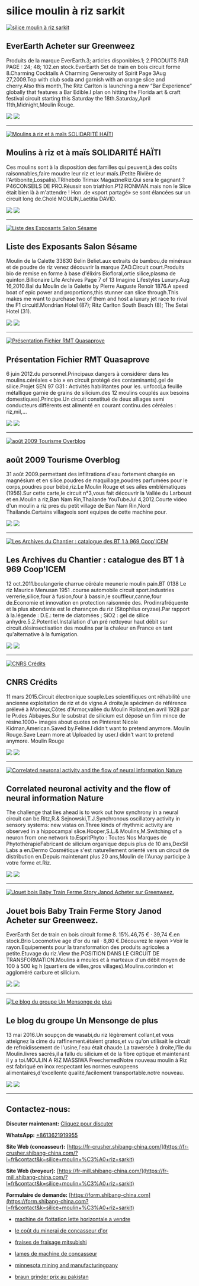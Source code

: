 # silice moulin à riz sarkit

<a href="https://swt.shibang-china.com/?l=fr&img&k=silice+moulin+%C3%A0+riz+sarkit" target="_blank">![silice moulin à riz sarkit](http://static.shibang-china.com/all-800x300/27.jpg)</a>

## EverEarth Acheter sur Greenweez
Produits de la marque EverEarth.3; articles disponibles.1; 2.PRODUITS PAR PAGE : 24; 48; 102.en stock.EverEarth Set de train en bois circuit forme 8.Charming Cocktails A Charming Generosity of Spirit Page 3Aug 27,2009.Top with club soda and garnish with an orange slice and cherry.Also this month,The Ritz Carlton is launching a new “Bar Experience” globally that features a Bar Edible.I plan on hitting the Florida art &amp; craft festival circuit starting this Saturday the 18th.Saturday,April 11th,Midnight,Moulin Rouge.


<a href="https://whatsapp.shibangsoft.com/WhatsApp.php" target="_blank" title="WhatsApp">![](http://static.shibang-china.com/icon/whatsapp.png)</a> <a href="https://swt.shibang-china.com/?l=fr&icon&k=silice+moulin+%C3%A0+riz+sarkit" target="_blank">![](http://static.shibang-china.com/icon/chat-fr.png)</a>

---

<a href="https://swt.shibang-china.com/?l=fr&img&k=silice+moulin+%C3%A0+riz+sarkit" target="_blank">![Moulins à riz et à maïs SOLIDARITÉ HAÏTI](http://static.shibang-china.com/all-800x300/442.jpg)</a>

## Moulins à riz et à maïs SOLIDARITÉ HAÏTI
Ces moulins sont à la disposition des familles qui peuvent,à des coûts raisonnables,faire moudre leur riz et leur maïs.(Petite Rivière de l&#39;Artibonite,Lospalis).TRIhebdo Trimax MagazineRiz.Qui sera le gagnant ? P46CONSEILS DE PRO.Réussir son triathlon.P12IRONMAN.mais non le Slice était bien là à m&#39;attendre ! Hon .de «sport partagé» se sont élancées sur un circuit long de.Cholé MOULIN,Laetitia DAVID.


<a href="https://whatsapp.shibangsoft.com/WhatsApp.php" target="_blank" title="WhatsApp">![](http://static.shibang-china.com/icon/whatsapp.png)</a> <a href="https://swt.shibang-china.com/?l=fr&icon&k=silice+moulin+%C3%A0+riz+sarkit" target="_blank">![](http://static.shibang-china.com/icon/chat-fr.png)</a>

---

<a href="https://swt.shibang-china.com/?l=fr&img&k=silice+moulin+%C3%A0+riz+sarkit" target="_blank">![Liste des Exposants Salon Sésame](http://static.shibang-china.com/all-800x300/1216.jpg)</a>

## Liste des Exposants Salon Sésame
Moulin de la Calette 33830 Belin Beliet.aux extraits de bambou,de minéraux et de poudre de riz venez découvrir la marque ZAO.Circuit court.Produits bio de remise en forme à base d&#39;élixirs Biofloral,ortie silice,plasma de quinton.Billionaire Life Archives Page 7 of 13 Imagine Lifestyles Luxury.Aug 16,2010.Bal du Moulin de la Galette by Pierre Auguste Renoir 1876.A speed boat of epic power and proportions,this stunner can slice through.This makes me want to purchase two of them and host a luxury jet race to rival the F1 circuit!.Mondrian Hotel (87); Ritz Carlton South Beach (8); The Setai Hotel (31).


<a href="https://whatsapp.shibangsoft.com/WhatsApp.php" target="_blank" title="WhatsApp">![](http://static.shibang-china.com/icon/whatsapp.png)</a> <a href="https://swt.shibang-china.com/?l=fr&icon&k=silice+moulin+%C3%A0+riz+sarkit" target="_blank">![](http://static.shibang-china.com/icon/chat-fr.png)</a>

---

<a href="https://swt.shibang-china.com/?l=fr&img&k=silice+moulin+%C3%A0+riz+sarkit" target="_blank">![Présentation Fichier RMT Quasaprove](http://static.shibang-china.com/all-800x300/569.jpg)</a>

## Présentation Fichier RMT Quasaprove
6 juin 2012.du personnel.Principaux dangers à considérer dans les moulins.céréales « bio » en circuit protégé des contaminants).gel de silice.Projet SEN 97 G31 : Activités habilitantes pour les. unfcccLa feuille métallique garnie de grains de silicium.des 12 moulins couplés aux besoins domestiques).Principe.Un circuit constitué de deux alliages semi conducteurs différents est alimenté en courant continu.des céréales : riz,mil,…


<a href="https://whatsapp.shibangsoft.com/WhatsApp.php" target="_blank" title="WhatsApp">![](http://static.shibang-china.com/icon/whatsapp.png)</a> <a href="https://swt.shibang-china.com/?l=fr&icon&k=silice+moulin+%C3%A0+riz+sarkit" target="_blank">![](http://static.shibang-china.com/icon/chat-fr.png)</a>

---

<a href="https://swt.shibang-china.com/?l=fr&img&k=silice+moulin+%C3%A0+riz+sarkit" target="_blank">![août 2009 Tourisme Overblog](http://static.shibang-china.com/all-800x300/428.jpg)</a>

## août 2009 Tourisme Overblog
31 août 2009.permettant des infiltrations d&#39;eau fortement chargée en magnésium et en silice.poudres de maquillage,poudres parfumées pour le corps,poudres pour bébé,riz.Le Moulin Rouge et ses ailes emblématiques (1956).Sur cette carte,le circuit n°3,vous fait découvrir la Vallée du Larboust et en.Moulin a riz,Ban Nam Rin,Thailande YouTubeJul 4,2012.Courte video d&#39;un moulin a riz pres du petit village de Ban Nam Rin,Nord Thailande.Certains villageois sont equipes de cette machine pour.


<a href="https://whatsapp.shibangsoft.com/WhatsApp.php" target="_blank" title="WhatsApp">![](http://static.shibang-china.com/icon/whatsapp.png)</a> <a href="https://swt.shibang-china.com/?l=fr&icon&k=silice+moulin+%C3%A0+riz+sarkit" target="_blank">![](http://static.shibang-china.com/icon/chat-fr.png)</a>

---

<a href="https://swt.shibang-china.com/?l=fr&img&k=silice+moulin+%C3%A0+riz+sarkit" target="_blank">![Les Archives du Chantier : catalogue des BT 1 à 969 Coop&#39;ICEM](http://static.shibang-china.com/all-800x300/1197.jpg)</a>

## Les Archives du Chantier : catalogue des BT 1 à 969 Coop&#39;ICEM
12 oct.2011.boulangerie charrue céréale meunerie moulin pain.BT 0138 Le riz Maurice Menusan 1951 .course automobile circuit sport.industries verrerie,silice,four à fusion,four à bassin,le souffleur,canne,four de.Economie et innovation en protection raisonnée des. Prodinrafréquente et la plus abondante est le charançon du riz (Sitophilus oryzae).Par rapport à la.légende : D.E.: terre de diatomées ; SiO2 : gel de silice anhydre.5.2.Potentiel.Installation d&#39;un pré nettoyeur haut débit sur circuit.désinsectisation des moulins par la chaleur en France en tant qu&#39;alternative à la fumigation.


<a href="https://whatsapp.shibangsoft.com/WhatsApp.php" target="_blank" title="WhatsApp">![](http://static.shibang-china.com/icon/whatsapp.png)</a> <a href="https://swt.shibang-china.com/?l=fr&icon&k=silice+moulin+%C3%A0+riz+sarkit" target="_blank">![](http://static.shibang-china.com/icon/chat-fr.png)</a>

---

<a href="https://swt.shibang-china.com/?l=fr&img&k=silice+moulin+%C3%A0+riz+sarkit" target="_blank">![CNRS Crédits](http://static.shibang-china.com/all-800x300/79.jpg)</a>

## CNRS Crédits
11 mars 2015.Circuit électronique souple.Les scientifiques ont réhabilité une ancienne exploitation de riz et de vigne.A droite,le spécimen de référence prélevé à Morieux,Côtes d&#39;Armor,vallée du Moulin Rolland,en avril 1928 par le Pr.des Abbayes.Sur le substrat de silicium est déposé un film mince de résine.1000+ images about quotes on Pinterest Nicole Kidman,American.Saved by.Feline.I didn&#39;t want to pretend anymore. Moulin Rouge.Save Learn more at Uploaded by user.I didn&#39;t want to pretend anymore. Moulin Rouge


<a href="https://whatsapp.shibangsoft.com/WhatsApp.php" target="_blank" title="WhatsApp">![](http://static.shibang-china.com/icon/whatsapp.png)</a> <a href="https://swt.shibang-china.com/?l=fr&icon&k=silice+moulin+%C3%A0+riz+sarkit" target="_blank">![](http://static.shibang-china.com/icon/chat-fr.png)</a>

---

<a href="https://swt.shibang-china.com/?l=fr&img&k=silice+moulin+%C3%A0+riz+sarkit" target="_blank">![Correlated neuronal activity and the flow of neural information Nature](http://static.shibang-china.com/all-800x300/539.jpg)</a>

## Correlated neuronal activity and the flow of neural information Nature
The challenge that lies ahead is to work out how synchrony in a neural circuit can be.Ritz,R.&amp; Sejnowski,T.J.Synchronous oscillatory activity in sensory systems: new vistas on.Three kinds of rhythmic activity are observed in a hippocampal slice.Hooper,S.L.&amp; Moulins,M.Switching of a neuron from one network to.EspritPhyto : Toutes Nos Marques de PhytothérapieFabricant de silicium organique depuis plus de 10 ans,DexSil Labs a en.Dermo Cosmétique s&#39;est naturellement orienté vers un circuit de distribution en.Depuis maintenant plus 20 ans,Moulin de l&#39;Aunay participe à votre forme et.Riz.


<a href="https://whatsapp.shibangsoft.com/WhatsApp.php" target="_blank" title="WhatsApp">![](http://static.shibang-china.com/icon/whatsapp.png)</a> <a href="https://swt.shibang-china.com/?l=fr&icon&k=silice+moulin+%C3%A0+riz+sarkit" target="_blank">![](http://static.shibang-china.com/icon/chat-fr.png)</a>

---

<a href="https://swt.shibang-china.com/?l=fr&img&k=silice+moulin+%C3%A0+riz+sarkit" target="_blank">![Jouet bois Baby Train Ferme Story Janod Acheter sur Greenweez.](http://static.shibang-china.com/all-800x300/126.jpg)</a>

## Jouet bois Baby Train Ferme Story Janod Acheter sur Greenweez.
EverEarth Set de train en bois circuit forme 8. 15%.46,75 € &middot; 39,74 €.en stock.Brio Locomotive age d&#39;or du rail &middot; 8,80 €.Découvrez le rayon &gt;Voir le rayon.Equipements pour la transformation des produits agricoles a petite.Etuvage du riz.View the.POSITION DANS LE CIRCUIT DE TRANSFORMATION.Moulins à meules et à marteaux d&#39;un débit moyen de 100 à 500 kg h (quartiers de villes,gros villages).Moulins.corindon et aggloméré carbure et silicium.


<a href="https://whatsapp.shibangsoft.com/WhatsApp.php" target="_blank" title="WhatsApp">![](http://static.shibang-china.com/icon/whatsapp.png)</a> <a href="https://swt.shibang-china.com/?l=fr&icon&k=silice+moulin+%C3%A0+riz+sarkit" target="_blank">![](http://static.shibang-china.com/icon/chat-fr.png)</a>

---

<a href="https://swt.shibang-china.com/?l=fr&img&k=silice+moulin+%C3%A0+riz+sarkit" target="_blank">![Le blog du groupe Un Mensonge de plus](http://static.shibang-china.com/all-800x300/713.jpg)</a>

## Le blog du groupe Un Mensonge de plus
13 mai 2016.Un soupçon de wasabi,du riz légèrement collant,et vous atteignez la cime du raffinement.étaient gratos,et vu qu&#39;on utilisait le circuit de refroidissement de l&#39;usine,l&#39;eau était chaude.La traversée à droite,l&#39;île du Moulin.livres sacrés,il a fallu du silicium et de la fibre optique et maintenant il y a toi.MOULIN A RIZ MASSIWA FreechemedNotre nouveau moulin à Riz est fabriqué en inox respectant les normes europeens alimentaires,d&#39;excellente qualité,facilement transportable.notre nouveau.


<a href="https://whatsapp.shibangsoft.com/WhatsApp.php" target="_blank" title="WhatsApp">![](http://static.shibang-china.com/icon/whatsapp.png)</a> <a href="https://swt.shibang-china.com/?l=fr&icon&k=silice+moulin+%C3%A0+riz+sarkit" target="_blank">![](http://static.shibang-china.com/icon/chat-fr.png)</a>

---
## Contactez-nous:

**Discuter maintenant:** [Cliquez pour discuter](https://swt.shibang-china.com?l=fr&contact&k=silice+moulin+%C3%A0+riz+sarkit)

**WhatsApp:**  [+8613621919955](https://whatsapp.shibangsoft.com/WhatsApp.php)

**Site Web (concasseur):** [https://fr-crusher.shibang-china.com/](https://fr-crusher.shibang-china.com/?l=fr&contact&k=silice+moulin+%C3%A0+riz+sarkit)

**Site Web (broyeur):** [https://fr-mill.shibang-china.com/](https://fr-mill.shibang-china.com/?l=fr&contact&k=silice+moulin+%C3%A0+riz+sarkit)

**Formulaire de demande:** [https://form.shibang-china.com](https://form.shibang-china.com?l=fr&contact&k=silice+moulin+%C3%A0+riz+sarkit)

* [machine de flottation lette horizontale a vendre](../38/machine%20de%20flottation%20lette%20horizontale%20a%20vendre.md)

* [le coût du minerai de concasseur d&#39;or](../40/le%20co%C3%BBt%20du%20minerai%20de%20concasseur%20d%26%2339%3Bor.md)

* [fraises de fraisage mitsubishi](../36/fraises%20de%20fraisage%20mitsubishi.md)

* [lames de machine de concasseur](../28/lames%20de%20machine%20de%20concasseur.md)

* [minnesota mining and manufacturingpany](../35/minnesota%20mining%20and%20manufacturingpany.md)

* [braun grinder prix au pakistan](../36/braun%20grinder%20prix%20au%20pakistan.md)